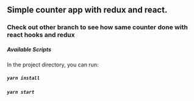 
## Simple counter app with redux and react.
### Check out other branch to see how same counter done with react hooks and redux

##### Available Scripts

In the project directory, you can run:

##### `yarn install`
##### `yarn start`

